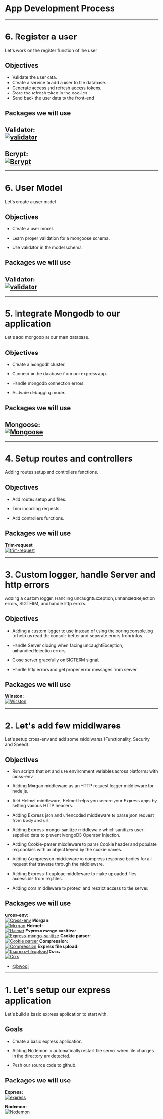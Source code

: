 # App Development Process

---

# 6. Register a user

Let's work on the register function of the user

## Objectives

- Validate the user data.
- Create a service to add a user to the database.
- Generate access and refresh access tokens.
- Store the refresh token in the cookies.
- Send back the user data to the front-end

## Packages we will use

## **Validator:** <br/>[![validator](https://img.shields.io/npm/v/validator.svg?logo=validator)](https://www.npmjs.com/package/validator)

## **Bcrypt:** <br/>[![Bcrypt](https://img.shields.io/npm/v/bcrypt.svg?logo=bcrypt)](https://www.npmjs.com/package/bcrypt)

---

# 6. User Model

Let's create a user model

## Objectives

- Create a user model.

- Learn proper validation for a mongoose schema.

- Use validator in the model schema.

## Packages we will use

## **Validator:** <br/>[![validator](https://img.shields.io/npm/v/validator.svg?logo=validator)](https://www.npmjs.com/package/validator)

---

# 5. Integrate Mongodb to our application

Let's add mongodb as our main database.

## Objectives

- Create a mongodb cluster.

- Connect to the database from our express app.

- Handle mongodb connection errors.

- Activate debugging mode.

## Packages we will use

## **Mongoose:** <br/>[![Mongoose](https://img.shields.io/npm/v/mongoose.svg?logo=mongoose)](https://www.npmjs.com/package/mongoose)

---

# 4. Setup routes and controllers

Adding routes setup and controllers functions.

## Objectives

- Add routes setup and files.

- Trim incoming requests.

- Add controllers functions.

## Packages we will use

**Trim-request:** <br/>[![trim-request](https://img.shields.io/npm/v/trim-request.svg?logo=trim-request)](https://www.npmjs.com/package/trim-request)

---

# 3. Custom logger, handle Server and http errors

Adding a custom logger, Handling uncaughtException, unhandledRejection errors, SIGTERM, and handle http errors.

## Objectives

- Adding a custom logger to use instead of using the boring console.log to help us read the console better and seperate errors from infos.

- Handle Server closing when facing uncaughtException, unhandledRejection errors.

- Close server gracefully on SIGTERM signal.

- Handle http errors and get proper error messages from server.

## Packages we will use

**Winston:** <br/>[![Winston](https://img.shields.io/npm/v/winston.svg?logo=winston)](https://www.npmjs.com/package/winston)

---

# 2. Let's add few middlwares

Let's setup cross-env and add some middlwares (Functionality, Security and Speed).

## Objectives

- Run scripts that set and use environment variables across platforms with cross-env.

- Adding Morgan middleware as an HTTP request logger middleware for node js.

- Add Helmet middleware, Helmet helps you secure your Express apps by setting various HTTP headers.

- Adding Express json and urlencoded middleware to parse json request from body and url.

- Adding Express-mongo-sanitize middleware which sanitizes user-supplied data to prevent MongoDB Operator Injection.

- Adding Cookie-parser middleware to parse Cookie header and populate req.cookies with an object keyed by the cookie names.

- Adding Compression middleware to compress response bodies for all request that traverse through the middleware.

- Adding Express-fileupload middleware to make uploaded files accessible from req.files.

- Adding cors middleware to protect and restrict access to the server.

## Packages we will use

**Cross-env:** <br/>[![Cross-env](https://img.shields.io/npm/v/cross-env.svg?logo=cross-env)](https://www.npmjs.com/package/cross-env)
**Morgan:** <br/>[![Morgan](https://img.shields.io/npm/v/morgan.svg?logo=morgan)](https://www.npmjs.com/package/morgan)
**Helmet:** <br/>[![Helmet](https://img.shields.io/npm/v/helmet.svg?logo=helmet)](https://www.npmjs.com/package/helmet)
**Express mongo sanitize:**<br/>[![Express-mongo-sanitize](https://img.shields.io/npm/v/express-mongo-sanitize.svg?logo=express-mongo-sanitize)](https://www.npmjs.com/package/express-mongo-sanitize)
**Cookie parser:** <br/>[![Cookie parser](https://img.shields.io/npm/v/cookie-parser.svg?logo=cookie-parser)](https://www.npmjs.com/package/cookie-parser)
**Compression:** <br/>[![Compression](https://img.shields.io/npm/v/compression.svg?logo=compression)](https://www.npmjs.com/package/compression)
**Express file upload:** <br/>[![Express-fileupload](https://img.shields.io/npm/v/express-fileupload.svg?logo=express-fileupload)](https://www.npmjs.com/package/express-fileupload)
**Cors:** <br/>[![Cors](https://img.shields.io/npm/v/cors.svg?logo=cors)](https://www.npmjs.com/package/cors)

- [@bwogi](https://www.github.com/bwogi)

---

# 1. Let's setup our express application

Let's build a basic express application to start with.

## Goals

- Create a basic express application.

- Adding Nodemon to automatically restart the server when file changes in the directory are detected.

- Push our source code to github.

## Packages we will use

**Express:** <br/>[![express](https://img.shields.io/npm/v/express.svg?logo=express)](https://www.npmjs.com/package/express)

**Nodemon:** <br/>[![Nodemon](https://img.shields.io/npm/v/nodemon.svg?logo=nodemon)](https://www.npmjs.com/package/nodemon)
